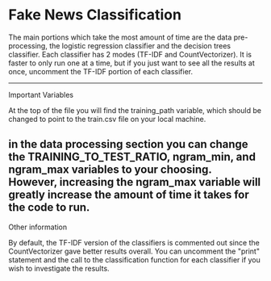 # Fake News Classification


The main portions which take the most amount of time are the data pre-processing, the logistic regression classifier and the 
decision trees classifier. Each classifier has 2 modes (TF-IDF and CountVectorizer). It is faster to only run one at a time,
but if you just want to see all the results at once, uncomment the TF-IDF portion of each classifier.

-----------------------------
Important Variables

At the top of the file you will find the training_path variable, which should be changed to point to the train.csv file
on your local machine.

in the data processing section you can change the TRAINING_TO_TEST_RATIO, ngram_min, and ngram_max variables to your choosing.
However, increasing the ngram_max variable will greatly increase the amount of time it takes for the code to run.
--------------------------
Other information

By default, the TF-IDF version of the classifiers is commented out since the CountVectorizer gave better results overall.
You can uncomment the "print" statement and the call to the classification function for each classifier if you wish to
investigate the results.
